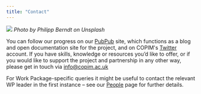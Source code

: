 ```yaml
---
title: "Contact"
---
```


![](/images/philipp-berndt-5i0GnoTTjSE-unsplash.jpg)
*Photo by Philipp Berndt on Unsplash*

You can follow our progress on our [PubPub](https://copim.pubpub.org/) site, which functions as a blog and open documentation site for the project, and on COPIM's [Twitter](https://twitter.com/COPIMproject) account. If you have skills, knowledge or resources you’d like to offer, or if you would like to support the project and partnership in any other way, please get in touch via [info@copim.ac.uk](mailto:info@copim.ac.uk)

For Work Package-specific queries it might be useful to contact the relevant WP leader in the first instance – see our [People](/about-us/people/) page for further details.
